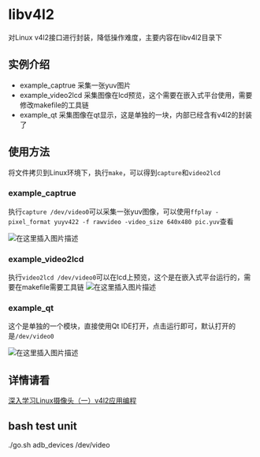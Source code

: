 # libv4l2
对Linux v4l2接口进行封装，降低操作难度，主要内容在libv4l2目录下

## 实例介绍
- example_captrue
  采集一张yuv图片
- example_video2lcd
  采集图像在lcd预览，这个需要在嵌入式平台使用，需要修改makefile的工具链
- example_qt
  采集图像在qt显示，这是单独的一块，内部已经含有v4l2的封装了
  
## 使用方法
将文件拷贝到Linux环境下，执行`make`，可以得到`capture`和`video2lcd`
### example_captrue

执行`capture /dev/video0`可以采集一张yuv图像，可以使用`ffplay -pixel_format yuyv422 -f rawvideo -video_size 640x480 pic.yuv`查看


![在这里插入图片描述](https://img-blog.csdnimg.cn/20190719101937797.PNG?x-oss-process=image/watermark,type_ZmFuZ3poZW5naGVpdGk,shadow_10,text_aHR0cHM6Ly9ibG9nLmNzZG4ubmV0L3dlaXhpbl80MjQ2MjIwMg==,size_16,color_FFFFFF,t_70)

### example_video2lcd

执行`video2lcd /dev/video0`可以在lcd上预览，这个是在嵌入式平台运行的，需要在makefile需要工具链
![在这里插入图片描述](https://img-blog.csdnimg.cn/201907191626275.png?x-oss-process=image/watermark,type_ZmFuZ3poZW5naGVpdGk,shadow_10,text_aHR0cHM6Ly9ibG9nLmNzZG4ubmV0L3dlaXhpbl80MjQ2MjIwMg==,size_16,color_FFFFFF,t_70)

### example_qt

这个是单独的一个模块，直接使用Qt IDE打开，点击运行即可，默认打开的是`/dev/video0`

![在这里插入图片描述](https://img-blog.csdnimg.cn/20190719162235712.png?x-oss-process=image/watermark,type_ZmFuZ3poZW5naGVpdGk,shadow_10,text_aHR0cHM6Ly9ibG9nLmNzZG4ubmV0L3dlaXhpbl80MjQ2MjIwMg==,size_16,color_FFFFFF,t_70)

## 详情请看
[深入学习Linux摄像头（一）v4l2应用编程](https://blog.csdn.net/weixin_42462202/article/details/96826526#21_Querying_Capabilities_46)

## bash test unit
./go.sh adb_devices /dev/video
